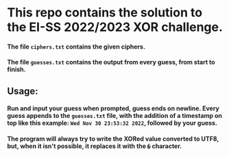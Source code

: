 # This repo contains the solution to the EI-SS 2022/2023 XOR challenge.

#### The file `ciphers.txt` contains the given ciphers.
#### The file `guesses.txt` contains the output from every guess, from start to finish.

## Usage:
#### Run and input your guess when prompted, guess ends on newline. Every guess appends to the `guesses.txt` file, with the addition of a timestamp on top like this example: `Wed Nov 30 23:53:32 2022`, followed by your guess.
#### The program will always try to write the XORed value converted to UTF8, but, when it isn't possible, it replaces it with the `�` character.

